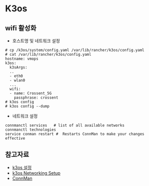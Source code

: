 # K3os 


## wifi 활성화
- 호스트명 및 네트워크 설정
```
# cp /k3os/system/config.yaml /var/lib/rancher/k3os/config.yaml
# cat /var/lib/rancher/k3os/config.yaml 
hostname: vmops
k3os:
  k3sArgs:
  ..
  - eth0
  - wlan0
  ...
  wifi:
  - name: Crossent_5G
    passphrase: crossent
# k3os config
# k3os config --dump
```
- 네트워크 설정
```
connmanctl services   # list of all available networks
connmanctl technologies
service conman restart #  Restarts ConnMan to make your changes effective

```
## 참고자료
- [k3os 설정](https://github.com/rancher/k3os#configuration-reference)
- [k3os Networking Setup](https://betterprogramming.pub/k3s-k3os-kubernetes-docker-containers-installation-setup-cluster-ee9ccfd51a4d)
- [ConnMan](https://www.embeddedcomputing.com/technology/security/network-security/the-connman)
